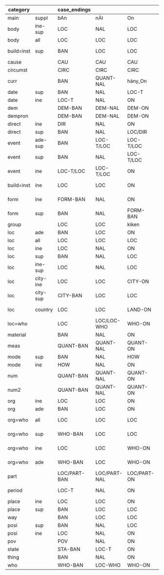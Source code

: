| category   |          | case_endings |              |             |             |              |             |              |              |              |
|------------|----------|--------------|--------------|-------------|-------------|--------------|-------------|--------------|--------------|--------------|
| main       | suppl    | bAn          | nÁl          | On          | bA          | hOz          | rA          | bÓl          | tÓl          | rÓl          |
| body       | ine-sup  | LOC          | NAL          | LOC         | DST         | HOZ          | DST         | SRC          | TOL          | SRC          |
| body       | all      | LOC          | LOC          | LOC         | DST         | DST          | DST         | SRC          | SRC          | SRC          |
| build=inst | sup      | BAN          | LOC          | LOC         | BA          | DST          | DST         | BOL          | SRC-WHO/SRC  | SRC          |
| cause      |          | CAU          | CAU          | CAU         | CAU         | CAU          | CAU         | CAU          | CAU          | CAU          |
| circumst   |          | CIRC         | CIRC         | CIRC        | SITU-BA     | CIRC-HOZ     | SITU-RA     | SITU-BOL     | SITU-TOL     | SITU-ROL     |
| curr       |          | BAN          | QUANT-NAL    | hány_On     | QUANT-BA    | HOZ          | QUANT-RA    | QUANT-BOL    | QUANT-TOL    | QUANT-ROL    |
| date       | sup      | BAN          | NAL          | LOC-T       | BA          | HOZ          | DST-T       | BOL          | SRC-T        | ROL          |
| date       | ine      | LOC-T        | NAL          | ON          | BA          | HOZ          | DST-T       | BOL          | SRC-T        | ROL          |
| dem        |          | DEM-BAN      | DEM-NAL      | DEM-ON      | DEM-BA      | DEM-HOZ      | DEM-RA      | DEM-BOL      | DEM-TOL      | DEM-ROL      |
| dempron    |          | DEM-BAN      | DEM-NAL      | DEM-ON      | DEM-BA      | DEM-HOZ      | DEM-RA      | DEM-BOL      | DEM-TOL      | DEM-ROL      |
| direct     | ine      | DIR          | NAL          | ON          | DIR         | HOZ          | RA          | SRC          | TOL          | ROL          |
| direct     | sup      | BAN          | NAL          | LOC/DIR     | BA          | HOZ          | DIR         | BOL          | TOL          | SRC          |
| event      | ade-sup  | BAN          | LOC-T/LOC    | LOC-T/LOC   | BA          | DST          | DST/DST-T   | BOL          | SRC/SRC-T    | SRC          |
| event      | sup      | BAN          | NAL          | LOC-T/LOC   | BA          | HOZ          | DST/DST-T   | DST/DST-T    | TOL          | ROL          |
| event      | ine      | LOC-T/LOC    | LOC-T/LOC    | ON          | DST         | DST          | mire/DST-T  | SRC          | SRC/SRC-T    | ROL          |
| build=inst | ine      | LOC          | LOC          | ON          | DST         | DST          | RA          | SRC          | SRC-WHO/SRC  | ROL          |
| form       | ine      | FORM-BAN     | NAL          | ON          | FORM-BA     | HOZ          | RA          | FORM-BOL     | TOL          | ROL          |
| form       | sup      | BAN          | NAL          | FORM-BAN    | BA          | HOZ          | DST         | BOL          | TOL          | SRC          |
| group      |          | LOC          | LOC          | kiken       | DST         | DST          | kikre       | SRC          | SRC          | kikről       |
| loc        | ade      | BAN          | LOC          | ON          | BA          | DST          | RA          | BOL          | SRC          | miről        |
| loc        | all      | LOC          | LOC          | LOC         | DST         | DST          | DST         | SRC          | SRC          | SRC          |
| loc        | ine      | LOC          | NAL          | ON          | DST         | HOZ          | RA          | SRC          | TOL          | miről        |
| loc        | sup      | BAN          | NAL          | LOC         | BA          | HOZ          | DST         | BOL          | TOL          | SRC          |
| loc        | ine-sup  | LOC          | NAL          | LOC         | DST         | HOZ          | DST         | SRC          | TOL          | SRC          |
| loc        | city-ine | LOC          | LOC          | CITY-ON     | DST         | DST/DST-WHO  | CITY-RA     | SRC          | SRC/SRC-WHO  | CITY-ROL     |
| loc        | city-sup | CITY-BAN     | LOC          | LOC         | CITY-BA     | DST/DST-WHO  | DST         | CITY-BOL     | SRC/SRC-WHO  | SRC          |
| loc        | country  | LOC          | LOC          | LAND-ON     | DST         | DST/DST-WHO  | DST/LAND-RA | SRC          | SRC/SRC-WHO  | LAND-ROL     |
| loc=who    |          | LOC          | LOC/LOC-WHO  | WHO-ON      | DST         | DST/DST-WHO  | WHO-RA      | SRC          | SRC-WHO/SRC  | WHO-ROL      |
| material   |          | BAN          | NAL          | ON          | BA          | HOZ          | RA          | MATER        | TOL          | ROL          |
| meas       |          | QUANT-BAN    | QUANT-NAL    | QUANT-ON    | QUANT-BA    | QUANT-HOZ    | QUANT-RA    | QUANT-BOL    | QUANT-TOL    | QUANT-ROL    |
| mode       | sup      | BAN          | NAL          | HOW         | BA          | HOZ          | HOW         | HOW          | TOL          | ROL          |
| mode       | ine      | HOW          | NAL          | ON          | BA          | HOZ          | HOW         | HOW          | TOL          | ROL          |
| num        |          | QUANT-BAN    | QUANT-NAL    | QUANT-ON    | QUANT-BA    | QUANT-HOZ    | QUANT-RA    | QUANT-BOL    | QUANT-TOL    | QUANT-ROL    |
| num2       |          | QUANT-BAN    | QUANT-NAL    | QUANT-ON    | QUANT-BA    | QUANT-HOZ    | NUM-SIZE-RA | QUANT-BOL    | QUANT-TOL    | NUM-SIZE-ROL |
| org        | ine      | LOC          | LOC          | ON          | DST         | DST          | RA          | SRC          | SRC          | ROL          |
| org        | ade      | BAN          | LOC          | ON          | BA          | DST          | RA          | BOL          | SRC          | ROL          |
| org=who    | all      | LOC          | LOC          | LOC         | DST         | DST          | DST         | SRC          | SRC/SRC-WHO  | SRC          |
| org=who    | sup      | WHO-BAN      | LOC          | LOC         | WHO-BA      | DST/DST-WHO  | DST         | WHO-BOL      | SRC/SRC-WHO  | SRC          |
| org=who    | ine      | LOC          | LOC          | WHO-ON      | DST         | DST/DST-WHO  | WHO-RA/RA   | SRC          | SRC/SRC-WHO  | WHO-ROL/ROL  |
| org=who    | ade      | WHO-BAN      | LOC          | WHO-ON      | WHO-BA      | DST/DST-WHO  | WHO-RA      | WHO-BOL      | SRC/SRC-WHO  | WHO-ROL      |
| part       |          | LOC/PART-BAN | LOC/PART-NAL | LOC/PART-ON | DST/PART-BA | DST/PART-HOZ | DST/PART-RA | SRC/PART-BOL | SRC/PART-TOL | SRC/PART-ROL |
| period     |          | LOC-T        | NAL          | ON          | BA          | HOZ          | HOW-LONG    | BOL          | SRC-T        | ROL          |
| place      | ine      | LOC          | LOC          | ON          | DST         | DST          | RA          | SRC          | SRC          | miről        |
| place      | sup      | BAN          | LOC          | LOC         | BA          | DST          | DST         | BOL          | SRC          | SRC          |
| way        |          | BAN          | LOC          | LOC         | BA          | DST          | DST         | BOL          | SRC          | SRC          |
| posi       | sup      | BAN          | NAL          | LOC         | BA          | HOZ          | DST         | BOL          | TOL          | SRC          |
| posi       | ine      | LOC          | NAL          | ON          | DST         | HOZ          | DST/RA      | SRC          | TOL          | ROL          |
| pov        |          | POV          | NAL          | ON          | BA          | HOZ          | RA          | POV          | TOL          | ROL          |
| state      |          | STA-BAN      | LOC-T        | ON          | STA-BA      | HOZ          | RA          | STA-BOL      | TOL          | ROL          |
| thing      |          | BAN          | NAL          | ON          | BA          | HOZ          | RA          | BOL          | TOL          | ROL          |
| who        |          | WHO-BAN      | LOC-WHO      | WHO-ON      | WHO-BA      | DST-WHO      | WHO-RA      | WHO-BOL      | SRC-WHO      | WHO-ROL      |
